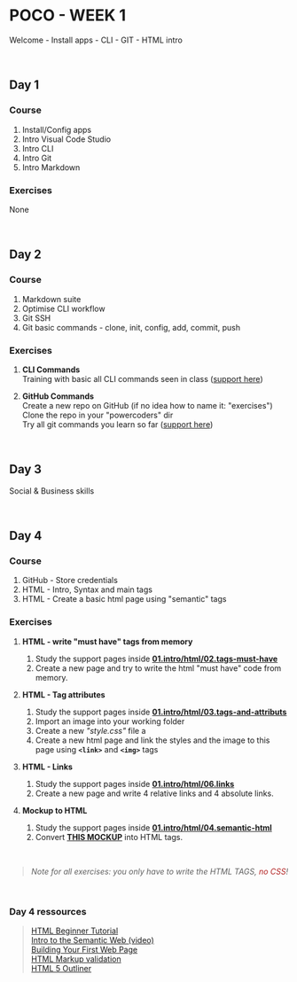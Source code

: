 # POCO - WEEK 1
Welcome - Install apps - CLI - GIT - HTML intro


<br>


## Day 1

### Course
1. Install/Config apps
2. Intro Visual Code Studio
3. Intro CLI
4. Intro Git
4. Intro Markdown

### Exercises
None


<br>


## Day 2

### Course
1. Markdown suite
2. Optimise CLI workflow
3. Git SSH
4. Git basic commands - clone, init, config, add, commit, push

### Exercises
1. **CLI Commands**<br>
    Training with basic all CLI commands seen in class ([support here](https://github.com/powercoders-lausanne/support/tree/master/CLI))

2. **GitHub Commands**<br>
    Create a new repo on GitHub (if no idea how to name it: "exercises")<br>
    Clone the repo in your "powercoders" dir<br>
    Try all git commands you learn so far  ([support here](https://github.com/powercoders-lausanne/support/tree/master/GITHUB))


<br>


## Day 3
Social & Business skills

<br>

## Day 4

### Course
1. GitHub - Store credentials
2. HTML - Intro, Syntax and main tags
3. HTML - Create a basic html page using "semantic" tags

### Exercises
1. **HTML - write "must have" tags from memory**<br>
    1. Study the support pages inside **[01.intro/html/02.tags-must-have](https://github.com/powercoders-lausanne/support/tree/master/HTML-CSS/01.intro/html/02.tags-must-have)**<br>
    2. Create a new page and try to write the html "must have" code from memory.

2. **HTML - Tag attributes**<br>
    1. Study the support pages inside **[01.intro/html/03.tags-and-attributs](https://github.com/powercoders-lausanne/support/tree/master/HTML-CSS/01.intro/html/03.tags-and-attributs)**<br>
    2. Import an image into your working folder<br>
    3. Create a new *"style.css"* file a<br>
    4. Create a new html page and link the styles and the image to this page using **`<link>`** and **`<img>`** tags

3. **HTML - Links**<br>
    1. Study the support pages inside **[01.intro/html/06.links](https://github.com/powercoders-lausanne/support/tree/master/HTML-CSS/01.intro/html/06.links)**<br>
    2. Create a new page and write 4 relative links and 4 absolute links.

4. **Mockup to HTML**<br>
    1. Study the support pages inside **[01.intro/html/04.semantic-html](https://github.com/powercoders-lausanne/support/tree/master/HTML-CSS/01.intro/html/04.semantic-html)**<br>
    2. Convert **[THIS MOCKUP](https://github.com/powercoders-lausanne/support/blob/master/HTML-CSS/01.intro/html/04.semantic-html/mockup-desktop.png)** into HTML tags.


 <br>
 
 > *Note for all exercises: you only have to write the HTML TAGS, <span style="color: firebrick;">no CSS</span>!*

<br>

 ### Day 4 ressources
 > [HTML Beginner Tutorial](https://htmldog.com/guides/html/)<br>
   [Intro to the Semantic Web (video)](https://www.youtube.com/watch?v=OGg8A2zfWKg)<br>
   [Building Your First Web Page](https://learn.shayhowe.com/html-css/building-your-first-web-page/)<br>
   [HTML Markup validation](https://validator.w3.org/#validate_by_input)<br>
   [HTML 5 Outliner](https://gsnedders.html5.org/outliner/)
